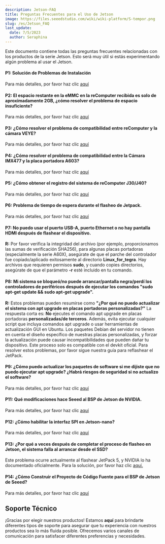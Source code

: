 ```yaml
---
description: Jetson-FAQ
title: Preguntas Frecuentes para el Uso de Jetson
image: https://files.seeedstudio.com/wiki/wiki-platform/S-tempor.png
slug: /es/Jetson_FAQ
last_update:
  date: 7/5/2023
  author: Seraphina
---
```



Este documento contiene todas las preguntas frecuentes relacionadas con los productos de la serie Jetson. Esto será muy útil si estás experimentando algún problema al usar el Jetson.

#### P1: Solución de Problemas de Instalación

Para más detalles, por favor haz clic [aquí](/es/Troubleshooting_Installation)

#### P2: El espacio restante en la eMMC en la reComputer recibida es solo de aproximadamente 2GB, ¿cómo resolver el problema de espacio insuficiente?

Para más detalles, por favor haz clic [aquí](/es/solution_of_insufficient_space)

#### P3: ¿Cómo resolver el problema de compatibilidad entre reComputer y la cámara VEYE?

Para más detalles, por favor haz clic [aquí](/es/Solution_for_the_Compatibility_Issue_between_reComputer_and_VEYE_Camera)

#### P4: ¿Cómo resolver el problema de compatibilidad entre la Cámara IMX477 y la placa portadora A603?

Para más detalles, por favor haz clic [aquí](/es/Use_IMX477_Camera_with_A603_Jetson_Carrier_Board)

#### P5: ¿Cómo obtener el registro del sistema de reComputer J30/J40?

Para más detalles, por favor haz clic [aquí](/es/get_the_system_log_of_recomputer_j30_and_j40)

#### P6: Problema de tiempo de espera durante el flasheo de Jetpack.

Para más detalles, por favor haz clic [aquí](/es/usb_timeout_during_flash)

#### P7: No puedo usar el puerto USB-A, puerto Ethernet o no hay pantalla HDMI después de flashear el dispositivo.
**R:** Por favor verifica la integridad del archivo (por ejemplo, proporcionamos las sumas de verificación SHA256), para algunas placas portadoras (especialmente la serie A60X), asegúrate de que el parche del controlador fue copiado/aplicado exitosamente al directorio **Linux_for_tegra**. Hay archivos que requieren permisos **sudo**, y cuando copies directorios, asegúrate de que el parámetro **-r** esté incluido en tu comando.

#### P8: Mi sistema se bloqueó/no puede arrancar/pantalla negra/perdí los controladores de periféricos después de ejecutar los comandos "sudo apt-get update && sudo apt-get upgrade".
**R:** Estos problemas pueden resumirse como **"¿Por qué no puedo actualizar el sistema con apt upgrade en placas portadoras personalizadas?"** La respuesta corta es: **No** ejecutes el comando apt upgrade en placas portadoras **personalizadas/de terceros**. Además, evita ejecutar cualquier script que incluya comandos apt upgrade o usar herramientas de actualización GUI en Ubuntu. Los paquetes Debian del servidor no tienen en cuenta el diseño específico de nuestras placas personalizadas, y forzar la actualización puede causar incompatibilidades que pueden dañar tu dispositivo. Este proceso solo es compatible con el devkit oficial. Para resolver estos problemas, por favor sigue nuestra guía para reflashear el JetPack.

#### P9: ¿Cómo puedo actualizar los paquetes de software si me dijiste que no puedo ejecutar apt upgrade? ¿Habrá riesgos de seguridad si no actualizo el software?

Para más detalles, por favor haz clic [aquí](/es/upgrade_software_packages_for_jetson)

<!-- #### P10: Cómo usar el método OTA (Over-the-Air) para actualizar la versión del sistema del dispositivo Jetson. -->

<!-- Para más detalles, por favor haz clic [aquí](/es/updating_jetpack_with_ota) -->

#### P11: Qué modificaciones hace Seeed al BSP de Jetson de NVIDIA.

Para más detalles, por favor haz clic [aquí](/es/differences_of_l4t_between_seeed_and_nvidia)

#### P12: ¿Cómo habilitar la interfaz SPI en Jetson-nano?
Para más detalles, por favor haz clic [aquí](/es/enable_spi_interface_on_jetsonnano)

#### P13: ¿Por qué a veces después de completar el proceso de flasheo en Jetson, el sistema falla al arrancar desde el SSD?
Este problema ocurre actualmente al flashear JetPack 5, y NVIDIA lo ha documentado oficialmente. Para la solución, por favor haz clic [aquí.](/es/issue_of_jetpack5_failing_to_boot_from_certain_ssd)

#### P14: ¿Cómo Construir el Proyecto de Código Fuente para el BSP de Jetson de Seeed?
Para más detalles, por favor haz clic [aquí](/es/how_to_build_the_source_code_project_for_seeed_jetson_bsp)

## Soporte Técnico

¡Gracias por elegir nuestros productos! Estamos **aquí** para brindarte diferentes tipos de soporte para asegurar que tu experiencia con nuestros productos sea lo más fluida posible. Ofrecemos varios canales de comunicación para satisfacer diferentes preferencias y necesidades.

<div class="button_tech_support_container">
<a href="https://forum.seeedstudio.com/" class="button_forum"></a>
<a href="https://www.seeedstudio.com/contacts" class="button_email"></a>
</div>

<div class="button_tech_support_container">
<a href="https://discord.gg/eWkprNDMU7" class="button_discord"></a>
<a href="https://github.com/Seeed-Studio/wiki-documents/discussions/69" class="button_discussion"></a>
</div>